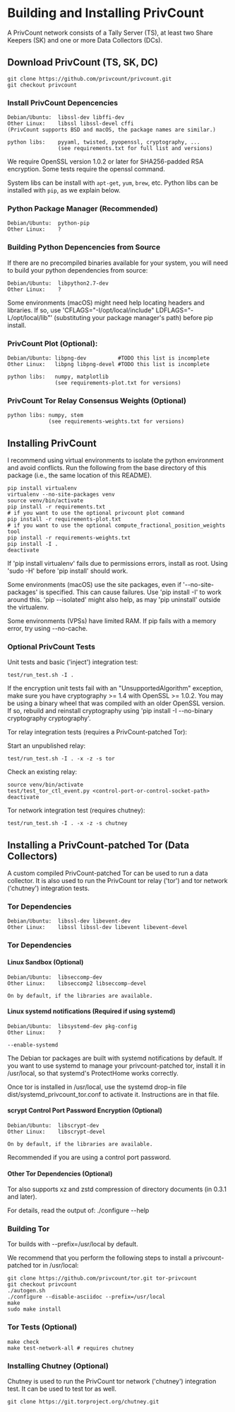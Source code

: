 # Building and Installing PrivCount

A PrivCount network consists of a Tally Server (TS), at least two Share Keepers
(SK) and one or more Data Collectors (DCs).

## Download PrivCount (TS, SK, DC)

    git clone https://github.com/privcount/privcount.git
    git checkout privcount

### Install PrivCount Depencencies

    Debian/Ubuntu:  libssl-dev libffi-dev
    Other Linux:    libssl libssl-devel cffi
    (PrivCount supports BSD and macOS, the package names are similar.)

    python libs:    pyyaml, twisted, pyopenssl, cryptography, ...
                    (see requirements.txt for full list and versions)

We require OpenSSL version 1.0.2 or later for SHA256-padded RSA encryption.
Some tests require the openssl command.

System libs can be install with `apt-get`, `yum`, `brew`, etc. Python libs can
be installed with `pip`, as we explain below.

### Python Package Manager (Recommended)

    Debian/Ubuntu:  python-pip
    Other Linux:    ?

### Building Python Depencencies from Source

If there are no precompiled binaries available for your system, you will need
to build your python dependencies from source:

    Debian/Ubuntu:  libpython2.7-dev
    Other Linux:    ?

Some environments (macOS) might need help locating headers and libraries. If so, use 'CFLAGS="-I/opt/local/include" LDFLAGS="-L/opt/local/lib"' (substituting your package manager's path) before pip install.

### PrivCount Plot (Optional):

    Debian/Ubuntu: libpng-dev          #TODO this list is incomplete
    Other Linux:   libpng libpng-devel #TODO this list is incomplete

    python libs:   numpy, matplotlib
                   (see requirements-plot.txt for versions)

### PrivCount Tor Relay Consensus Weights (Optional)

    python libs: numpy, stem
                 (see requirements-weights.txt for versions)

## Installing PrivCount

I recommend using virtual environments to isolate the python environment and avoid conflicts.
Run the following from the base directory of this package (i.e., the same location of this README).

    pip install virtualenv
    virtualenv --no-site-packages venv
    source venv/bin/activate
    pip install -r requirements.txt
    # if you want to use the optional privcount plot command
    pip install -r requirements-plot.txt
    # if you want to use the optional compute_fractional_position_weights tool
    pip install -r requirements-weights.txt
    pip install -I .
    deactivate

If 'pip install virtualenv' fails due to permissions errors, install as root. Using 'sudo -H' before 'pip install' should work.

Some environments (macOS) use the site packages, even if '--no-site-packages' is specified. This can cause failures. Use 'pip install -I' to work around this. 'pip --isolated' might also help, as may 'pip uninstall' outside the virtualenv.

Some environments (VPSs) have limited RAM. If pip fails with a memory error, try using --no-cache.

### Optional PrivCount Tests

Unit tests and basic ('inject') integration test:

    test/run_test.sh -I .

If the encryption unit tests fail with an "UnsupportedAlgorithm" exception, make sure you have cryptography >= 1.4 with OpenSSL >= 1.0.2. You may be using a binary wheel that was compiled with an older OpenSSL version. If so, rebuild and reinstall cryptography using 'pip install -I --no-binary cryptography cryptography'.

Tor relay integration tests (requires a PrivCount-patched Tor):

Start an unpublished relay:

    test/run_test.sh -I . -x -z -s tor

Check an existing relay:

    source venv/bin/activate
    test/test_tor_ctl_event.py <control-port-or-control-socket-path>
    deactivate

Tor network integration test (requires chutney):

    test/run_test.sh -I . -x -z -s chutney

## Installing a PrivCount-patched Tor (Data Collectors)

A custom compiled PrivCount-patched Tor can be used to run a data collector.
It is also used to run the PrivCount tor relay ('tor') and tor network
('chutney') integration tests.

### Tor Dependencies

    Debian/Ubuntu:  libssl-dev libevent-dev
    Other Linux:    libssl libssl-dev libevent libevent-devel

### Tor Dependencies

#### Linux Sandbox (Optional)

    Debian/Ubuntu:  libseccomp-dev
    Other Linux:    libseccomp2 libseccomp-devel

    On by default, if the libraries are available.

#### Linux systemd notifications (Required if using systemd)

    Debian/Ubuntu:  libsystemd-dev pkg-config
    Other Linux:    ?

    --enable-systemd

The Debian tor packages are built with systemd notifications by default. If
you want to use systemd to manage your privcount-patched tor, install it in
/usr/local, so that systemd's ProtectHome works correctly.

Once tor is installed in /usr/local, use the systemd drop-in file
    dist/systemd_privcount_tor.conf
to activate it. Instructions are in that file.

#### scrypt Control Port Password Encryption (Optional)

    Debian/Ubuntu:  libscrypt-dev
    Other Linux:    libscrypt-devel

    On by default, if the libraries are available.

Recommended if you are using a control port password.

#### Other Tor Dependencies (Optional)

Tor also supports xz and zstd compression of directory documents (in 0.3.1 and
later).

For details, read the output of:
    ./configure --help

### Building Tor

Tor builds with --prefix=/usr/local by default.

We recommend that you perform the following steps to install a
privcount-patched tor in /usr/local:

    git clone https://github.com/privcount/tor.git tor-privcount
    git checkout privcount
    ./autogen.sh
    ./configure --disable-asciidoc --prefix=/usr/local
    make
    sudo make install

### Tor Tests (Optional)

    make check
    make test-network-all # requires chutney

### Installing Chutney (Optional)

Chutney is used to run the PrivCount tor network ('chutney') integration test.
It can be used to test tor as well.

    git clone https://git.torproject.org/chutney.git
